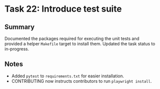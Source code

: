 # Task 22: Introduce test suite

## Summary
Documented the packages required for executing the unit tests and provided a helper `Makefile` target to install them. Updated the task status to in-progress.

## Notes
- Added `pytest` to `requirements.txt` for easier installation.
- CONTRIBUTING now instructs contributors to run `playwright install`.

